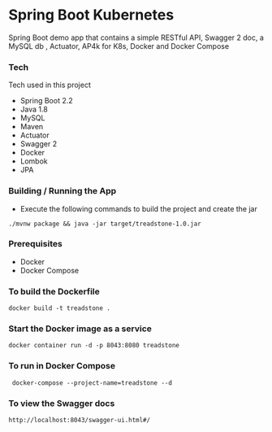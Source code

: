 # Spring Boot Kubernetes

Spring Boot demo app that contains a simple RESTful API, Swagger 2 doc, a MySQL db , Actuator, AP4k for K8s, Docker and Docker Compose

### Tech

Tech used in this project

- Spring Boot 2.2
- Java 1.8
- MySQL
- Maven
- Actuator
- Swagger 2
- Docker
- Lombok
- JPA

### Building / Running the App

- Execute the following commands to build the project and create the jar

```./mvnw package && java -jar target/treadstone-1.0.jar```

### Prerequisites

- Docker 
- Docker Compose

### To build the Dockerfile

``` docker build -t treadstone . ```

### Start the Docker image as a service

``` docker container run -d -p 8043:8080 treadstone ```

### To run in Docker Compose

``` docker-compose --project-name=treadstone --d```

### To view the Swagger docs

``` http://localhost:8043/swagger-ui.html#/ ```


